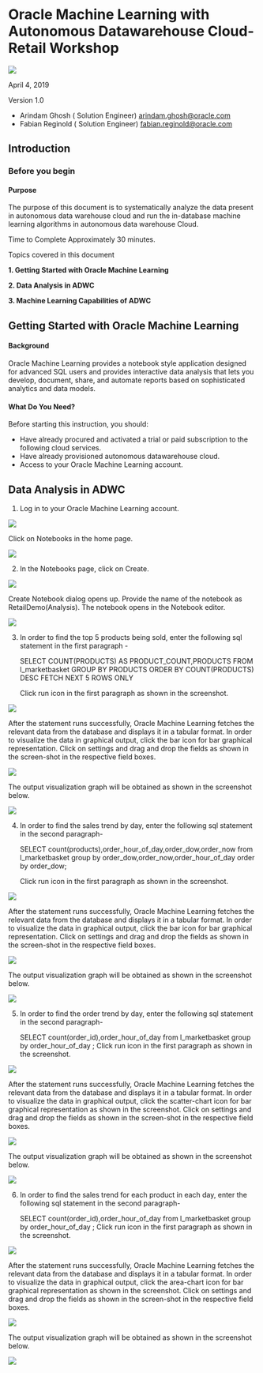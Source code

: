 # Oracle Machine Learning with Autonomous Datawarehouse Cloud-Retail Workshop
 

   
   ![](./images/int.png)


April 4, 2019

Version 1.0

- Arindam Ghosh
( Solution Engineer)
arindam.ghosh@oracle.com
- Fabian Reginold
( Solution Engineer)
fabian.reginold@oracle.com

## Introduction


### Before you begin
#### Purpose
The purpose of this document is to systematically analyze the data present in autonomous data warehouse cloud and run the in-database machine learning algorithms in autonomous data warehouse Cloud.

Time to Complete
Approximately 30 minutes.

Topics covered in this document

**1. Getting Started with Oracle Machine Learning**

**2. Data Analysis in ADWC**

**3. Machine Learning Capabilities of ADWC**


## Getting Started with Oracle Machine Learning


#### Background

Oracle Machine Learning provides a notebook style application designed for advanced SQL users and provides interactive data analysis that lets you develop, document, share, and automate reports based on sophisticated analytics and data models. 

#### What Do You Need?
Before starting this instruction, you should:
-	Have already procured and activated a trial or paid subscription to the following cloud services.
-	Have already provisioned autonomous datawarehouse cloud.
- Access to your Oracle Machine Learning account.

## Data Analysis in ADWC
1. Log in to your Oracle Machine Learning account.

![](./images/login.png)

   Click on Notebooks in the home page.
   
![](./images/notebook.png)


2. In the Notebooks page, click on Create.

![](./images/createnotebook.png)

   Create Notebook dialog opens up. Provide the name of the notebook as RetailDemo(Analysis). The notebook opens in the Notebook editor.

![](./images/createnotebookdialogbox.png)


3. In order to find the top 5 products being sold, enter the following sql statement in the first paragraph -

   SELECT COUNT(PRODUCTS) AS PRODUCT_COUNT,PRODUCTS FROM l_marketbasket GROUP BY PRODUCTS ORDER BY COUNT(PRODUCTS) DESC FETCH NEXT 5 ROWS ONLY 

   Click run icon in the first paragraph as shown in the screenshot.
   
![](./images/firstsql.png)

   After the statement runs successfully, Oracle Machine Learning fetches the relevant data from the database and displays it in a tabular format. 
   In order to visualize the data in graphical output, click the bar icon for bar graphical representation.
   Click on settings and drag and drop the fields as shown in the screen-shot in the respective field boxes.

![](./images/firstsqlmid1.png)

   The output visualization graph will be obtained as shown in the screenshot below.

![](./images/firstsqloutput.png)


4. In order to find the sales trend by day, enter the following sql statement in the second paragraph-

    SELECT count(products),order_hour_of_day,order_dow,order_now from l_marketbasket group by order_dow,order_now,order_hour_of_day order by order_dow; 

    Click run icon in the first paragraph as shown in the screenshot.

![](./images/secondsql.png)

   After the statement runs successfully, Oracle Machine Learning fetches the relevant data from the database and displays it in a tabular format. 
   In order to visualize the data in graphical output, click the bar icon for bar graphical representation.
   Click on settings and drag and drop the fields as shown in the screen-shot in the respective field boxes.
   
![](./images/secondsqlmid.png)

   The output visualization graph will be obtained as shown in the screenshot below.
   
![](./images/secondsqloutput.png)


5. In order to find the order trend by day, enter the following sql statement in the second paragraph-

   SELECT count(order_id),order_hour_of_day from l_marketbasket group by order_hour_of_day ;
   Click run icon in the first paragraph as shown in the screenshot.

![](./images/thirdsql.png)

   After the statement runs successfully, Oracle Machine Learning fetches the relevant data from the database and displays it in a tabular format. 
   In order to visualize the data in graphical output, click the scatter-chart icon for bar graphical representation as shown in the screenshot.
   Click on settings and drag and drop the fields as shown in the screen-shot in the respective field boxes.
   
![](./images/thirdsqlmid.png)

   The output visualization graph will be obtained as shown in the screenshot below.
   
![](./images/thirdsqloutput.png)


6. In order to find the sales trend for each product in each day, enter the following sql statement in the second paragraph-

   SELECT count(order_id),order_hour_of_day from l_marketbasket group by order_hour_of_day ;
   Click run icon in the first paragraph as shown in the screenshot.

![](./images/fourthsql.png)

   After the statement runs successfully, Oracle Machine Learning       fetches the relevant data from the database and displays it in a tabular format. 
   In order to visualize the data in graphical output, click the area-chart icon for bar graphical representation as shown in the screenshot.
   Click on settings and drag and drop the fields as shown in the screen-shot in the respective field boxes.
   
![](./images/fourthsqlmid.png)

   The output visualization graph will be obtained as shown in the screenshot below.
   
![](./images/fourthsqloutput.png)

